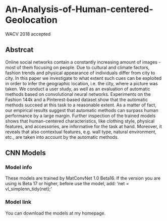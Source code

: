 # An-Analysis-of-Human-centered-Geolocation
WACV 2018 accepted

## Abstrcat
Online social networks contain a constantly increasing amount of images - most of them focusing on people. Due to cultural and climate factors, fashion trends and physical appearance of individuals differ from city to city. In this paper we investigate to what extent such cues can be exploited in order to infer the geographic location, i.e. the city, where a picture was taken. We conduct a user study, as well as an evaluation of automatic methods based on convolutional neural networks. Experiments on the Fashion 144k and a Pinterest-based dataset show that the automatic methods succeed at this task to a reasonable extent. As a matter of fact, our empirical results suggest that automatic methods can surpass human performance by a large margin. Further inspection of the trained models shows that human-centered characteristics, like clothing style, physical features, and accessories, are informative for the task at hand. Moreover, it reveals that also contextual features, e.g. wall type, natural environment, etc., are taken into account by the automatic methods.

## CNN Models
### Model info
These models are trained by MatConvNet 1.0 Beta16. If the version you are using is Beta 17 or higher, before use the model, add:
‘net = vl_simplenn_tidy(net);’
### Model link
You can download the models at my homepage. 
